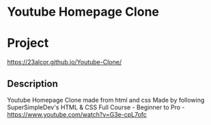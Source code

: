 # Youtube Homepage Clone

# Project
https://23alcor.github.io/Youtube-Clone/

## Description
Youtube Homepage Clone made from html and css
Made by following SuperSimpleDev's HTML & CSS Full Course - Beginner to Pro - https://www.youtube.com/watch?v=G3e-cpL7ofc
